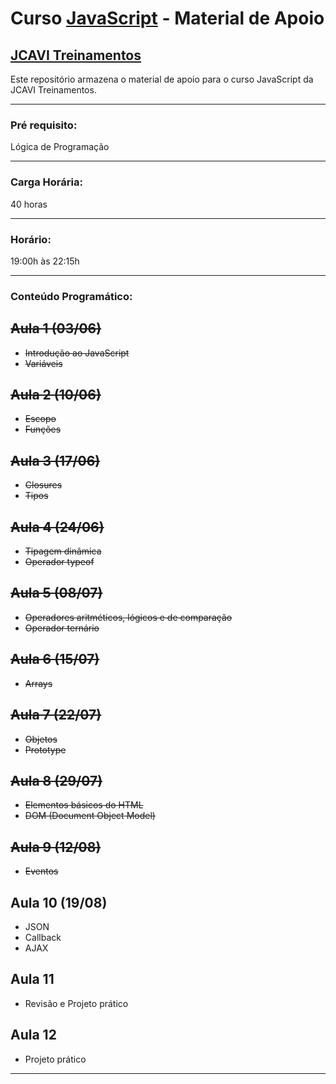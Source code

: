 # Curso [JavaScript](https://www.jcavitreinamentos.com.br/javascript) - Material de Apoio
## [JCAVI Treinamentos](https://www.jcavitreinamentos.com.br)
Este repositório armazena o material de apoio para o curso JavaScript da JCAVI Treinamentos.

---

### Pré requisito:
Lógica de Programação

---

### Carga Horária:
40 horas

---

### Horário:
19:00h às 22:15h

---

### Conteúdo Programático:

## ~~Aula 1 (03/06)~~

* ~~Introdução ao JavaScript~~
* ~~Variáveis~~

## ~~Aula 2 (10/06)~~

* ~~Escopo~~
* ~~Funções~~

## ~~Aula 3 (17/06)~~

* ~~Closures~~
* ~~Tipos~~

## ~~Aula 4 (24/06)~~

* ~~Tipagem dinâmica~~
* ~~Operador typeof~~

## ~~Aula 5 (08/07)~~

* ~~Operadores aritméticos, lógicos e de comparação~~
* ~~Operador ternário~~

## ~~Aula 6 (15/07)~~

* ~~Arrays~~

## ~~Aula 7 (22/07)~~

* ~~Objetos~~
* ~~Prototype~~

## ~~Aula 8 (29/07)~~

* ~~Elementos básicos do HTML~~
* ~~DOM (Document Object Model)~~

## ~~Aula 9 (12/08)~~

* ~~Eventos~~

## Aula 10 (19/08)

* JSON
* Callback
* AJAX

## Aula 11

* Revisão e Projeto prático

## Aula 12

* Projeto prático

---

